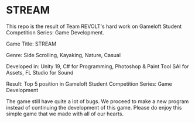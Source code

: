 # STREAM
This repo is the result of Team REVOLT's hard work on Gameloft Student Competition Series: Game Development.

Game Title: STREAM

Genre: Side Scrolling, Kayaking, Nature, Casual

Developed in: Unity 19, C# for Programming, Photoshop & Paint Tool SAI for Assets, FL Studio for Sound

Result: Top 5 position in Gameloft Student Competition Series: Game Development

The game still have quite a lot of bugs. We proceed to make a new program instead of continuing the development of this game. Please do enjoy this simple game that we made with all of our hearts.
